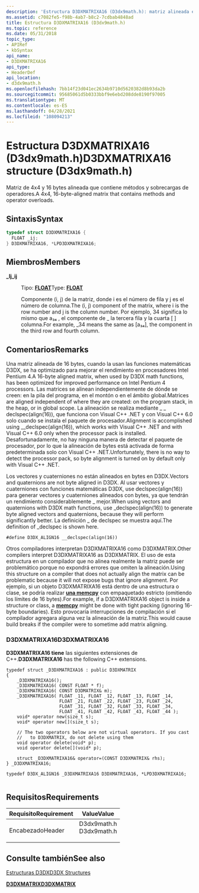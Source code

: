 ```yaml
---
description: 'Estructura D3DXMATRIXA16 (D3dx9math.h): matriz alineada en 4x4 y 16 bytes que contiene métodos y sobrecargas de operadores.'
ms.assetid: c7082fe5-f98b-4ab7-b8c2-7cdbab4848ad
title: Estructura D3DXMATRIXA16 (D3dx9math.h)
ms.topic: reference
ms.date: 05/31/2018
topic_type:
- APIRef
- kbSyntax
api_name:
- D3DXMATRIXA16
api_type:
- HeaderDef
api_location:
- d3dx9math.h
ms.openlocfilehash: 7bb14f23d041ec2634b9710d5620382d8b93da2b
ms.sourcegitcommit: 95685061d5b0333bbf9e6ebd208dde8190f97005
ms.translationtype: MT
ms.contentlocale: es-ES
ms.lasthandoff: 04/28/2021
ms.locfileid: "108094213"
---
```

# <a name="d3dxmatrixa16-structure-d3dx9mathh"></a><span data-ttu-id="3da40-103">Estructura D3DXMATRIXA16 (D3dx9math.h)</span><span class="sxs-lookup"><span data-stu-id="3da40-103">D3DXMATRIXA16 structure (D3dx9math.h)</span></span>

<span data-ttu-id="3da40-104">Matriz de 4x4 y 16 bytes alineada que contiene métodos y sobrecargas de operadores.</span><span class="sxs-lookup"><span data-stu-id="3da40-104">A 4x4, 16-byte-aligned matrix that contains methods and operator overloads.</span></span>

## <a name="syntax"></a><span data-ttu-id="3da40-105">Sintaxis</span><span class="sxs-lookup"><span data-stu-id="3da40-105">Syntax</span></span>


```C++
typedef struct D3DXMATRIXA16 {
  FLOAT _ij;
} D3DXMATRIXA16, *LPD3DXMATRIXA16;
```



## <a name="members"></a><span data-ttu-id="3da40-106">Miembros</span><span class="sxs-lookup"><span data-stu-id="3da40-106">Members</span></span>

<dl> <dt>

<span data-ttu-id="3da40-107">**\_Ij**</span><span class="sxs-lookup"><span data-stu-id="3da40-107">**\_ij**</span></span>
</dt> <dd>

<span data-ttu-id="3da40-108">Tipo: **[ **FLOAT**](../winprog/windows-data-types.md)**</span><span class="sxs-lookup"><span data-stu-id="3da40-108">Type: **[**FLOAT**](../winprog/windows-data-types.md)**</span></span>

</dd> <dd>

<span data-ttu-id="3da40-109">Componente (i, j) de la matriz, donde i es el número de fila y j es el número de columna.</span><span class="sxs-lookup"><span data-stu-id="3da40-109">The (i, j) component of the matrix, where i is the row number and j is the column number.</span></span> <span data-ttu-id="3da40-110">Por ejemplo, 34 significa lo mismo que a₃₄ , el componente de \_ la tercera fila y la cuarta \[ \] columna.</span><span class="sxs-lookup"><span data-stu-id="3da40-110">For example, \_34 means the same as \[a₃₄\], the component in the third row and fourth column.</span></span>

</dd> </dl>

## <a name="remarks"></a><span data-ttu-id="3da40-111">Comentarios</span><span class="sxs-lookup"><span data-stu-id="3da40-111">Remarks</span></span>

<span data-ttu-id="3da40-112">Una matriz alineada de 16 bytes, cuando la usan las funciones matemáticas D3DX, se ha optimizado para mejorar el rendimiento en procesadores Intel Pentium 4.</span><span class="sxs-lookup"><span data-stu-id="3da40-112">A 16-byte aligned matrix, when used by D3DX math functions, has been optimized for improved performance on Intel Pentium 4 processors.</span></span> <span data-ttu-id="3da40-113">Las matrices se alinean independientemente de dónde se creen: en la pila del programa, en el montón o en el ámbito global.</span><span class="sxs-lookup"><span data-stu-id="3da40-113">Matrices are aligned independent of where they are created: on the program stack, in the heap, or in global scope.</span></span> <span data-ttu-id="3da40-114">La alineación se realiza mediante \_ \_ declspec(align(16)), que funciona con Visual C++ .NET y con Visual C++ 6.0 solo cuando se instala el paquete de procesador.</span><span class="sxs-lookup"><span data-stu-id="3da40-114">Alignment is accomplished using \_\_declspec(align(16)), which works with Visual C++ .NET and with Visual C++ 6.0 only when the processor pack is installed.</span></span> <span data-ttu-id="3da40-115">Desafortunadamente, no hay ninguna manera de detectar el paquete de procesador, por lo que la alineación de bytes está activada de forma predeterminada solo con Visual C++ .NET.</span><span class="sxs-lookup"><span data-stu-id="3da40-115">Unfortunately, there is no way to detect the processor pack, so byte alignment is turned on by default only with Visual C++ .NET.</span></span>

<span data-ttu-id="3da40-116">Los vectores y cuaterniones no están alineados en bytes en D3DX.</span><span class="sxs-lookup"><span data-stu-id="3da40-116">Vectors and quaternions are not byte aligned in D3DX.</span></span> <span data-ttu-id="3da40-117">Al usar vectores y cuaterniones con funciones matemáticas D3DX, use declspec(align(16)) para generar vectores y cuaterniones alineados con bytes, ya que tendrán un rendimiento considerablemente \_ mejor.</span><span class="sxs-lookup"><span data-stu-id="3da40-117">When using vectors and quaternions with D3DX math functions, use \_declspec(align(16)) to generate byte aligned vectors and quaternions, because they will perform significantly better.</span></span> <span data-ttu-id="3da40-118">La definición \_ de declspec se muestra aquí.</span><span class="sxs-lookup"><span data-stu-id="3da40-118">The definition of \_declspec is shown here.</span></span>


```
#define D3DX_ALIGN16 __declspec(align(16))
```



<span data-ttu-id="3da40-119">Otros compiladores interpretan D3DXMATRIXA16 como D3DXMATRIX.</span><span class="sxs-lookup"><span data-stu-id="3da40-119">Other compilers interpret D3DXMATRIXA16 as D3DXMATRIX.</span></span> <span data-ttu-id="3da40-120">El uso de esta estructura en un compilador que no alinea realmente la matriz puede ser problemático porque no expondrá errores que omiten la alineación.</span><span class="sxs-lookup"><span data-stu-id="3da40-120">Using this structure on a compiler that does not actually align the matrix can be problematic because it will not expose bugs that ignore alignment.</span></span> <span data-ttu-id="3da40-121">Por ejemplo, si un objeto D3DXMATRIXA16 está dentro de una estructura o clase, se podría realizar [**una memcpy**](https://msdn.microsoft.com/library/dswaw1wk(v=VS.71).aspx) con empaquetado estricto (omitiendo los límites de 16 bytes).</span><span class="sxs-lookup"><span data-stu-id="3da40-121">For example, if a D3DXMATRIXA16 object is inside a structure or class, a [**memcpy**](https://msdn.microsoft.com/library/dswaw1wk(v=VS.71).aspx) might be done with tight packing (ignoring 16-byte boundaries).</span></span> <span data-ttu-id="3da40-122">Esto provocaría interrupciones de compilación si el compilador agregara alguna vez la alineación de la matriz.</span><span class="sxs-lookup"><span data-stu-id="3da40-122">This would cause build breaks if the compiler were to sometime add matrix aligning.</span></span>

### <a name="d3dxmatrixa16"></a><span data-ttu-id="3da40-123">D3DXMATRIXA16</span><span class="sxs-lookup"><span data-stu-id="3da40-123">D3DXMATRIXA16</span></span>

<span data-ttu-id="3da40-124">**D3DXMATRIXA16 tiene** las siguientes extensiones de C++.</span><span class="sxs-lookup"><span data-stu-id="3da40-124">**D3DXMATRIXA16** has the following C++ extensions.</span></span>


```
typedef struct _D3DXMATRIXA16 : public D3DXMATRIX
{
    _D3DXMATRIXA16();
    _D3DXMATRIXA16( CONST FLOAT * f);
    _D3DXMATRIXA16( CONST D3DMATRIX& m);
    _D3DXMATRIXA16( FLOAT _11, FLOAT _12, FLOAT _13, FLOAT _14,
                    FLOAT _21, FLOAT _22, FLOAT _23, FLOAT _24,
                    FLOAT _31, FLOAT _32, FLOAT _33, FLOAT _34,
                    FLOAT _41, FLOAT _42, FLOAT _43, FLOAT _44 );
    void* operator new(size_t s);
    void* operator new[](size_t s);

    // The two operators below are not virtual operators. If you cast
    //   to D3DXMATRIX, do not delete using them
    void operator delete(void* p);
    void operator delete[](void* p);

    struct _D3DXMATRIXA16& operator=(CONST D3DXMATRIX& rhs);
} _D3DXMATRIXA16;

typedef D3DX_ALIGN16 _D3DXMATRIXA16 D3DXMATRIXA16, *LPD3DXMATRIXA16;
        
```



## <a name="requirements"></a><span data-ttu-id="3da40-125">Requisitos</span><span class="sxs-lookup"><span data-stu-id="3da40-125">Requirements</span></span>



| <span data-ttu-id="3da40-126">Requisito</span><span class="sxs-lookup"><span data-stu-id="3da40-126">Requirement</span></span> | <span data-ttu-id="3da40-127">Value</span><span class="sxs-lookup"><span data-stu-id="3da40-127">Value</span></span> |
|-------------------|----------------------------------------------------------------------------------------|
| <span data-ttu-id="3da40-128">Encabezado</span><span class="sxs-lookup"><span data-stu-id="3da40-128">Header</span></span><br/> | <dl> <span data-ttu-id="3da40-129"><dt>D3dx9math.h</dt></span><span class="sxs-lookup"><span data-stu-id="3da40-129"><dt>D3dx9math.h</dt></span></span> </dl> |



## <a name="see-also"></a><span data-ttu-id="3da40-130">Consulte también</span><span class="sxs-lookup"><span data-stu-id="3da40-130">See also</span></span>

<dl> <dt>

[<span data-ttu-id="3da40-131">Estructuras D3DX</span><span class="sxs-lookup"><span data-stu-id="3da40-131">D3DX Structures</span></span>](dx9-graphics-reference-d3dx-structures.md)
</dt> <dt>

[<span data-ttu-id="3da40-132">**D3DXMATRIX**</span><span class="sxs-lookup"><span data-stu-id="3da40-132">**D3DXMATRIX**</span></span>](d3dxmatrix.md)
</dt> </dl>

 

 
